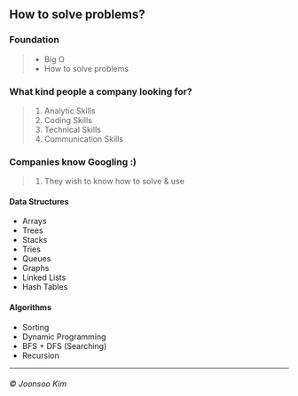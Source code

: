## How to solve problems?

### Foundation
> - Big O
> - How to solve problems

### What kind people a company looking for?
> 1. Analytic Skills
> 2. Coding Skills
> 3. Technical Skills
> 4. Communication Skills

### Companies know Googling :)
> 1. They wish to know how to solve & use


#### Data Structures
- Arrays
- Trees
- Stacks
- Tries
- Queues
- Graphs
- Linked Lists
- Hash Tables

#### Algorithms
- Sorting
- Dynamic Programming
- BFS + DFS (Searching)
- Recursion

---
###### &copy; Joonsoo Kim